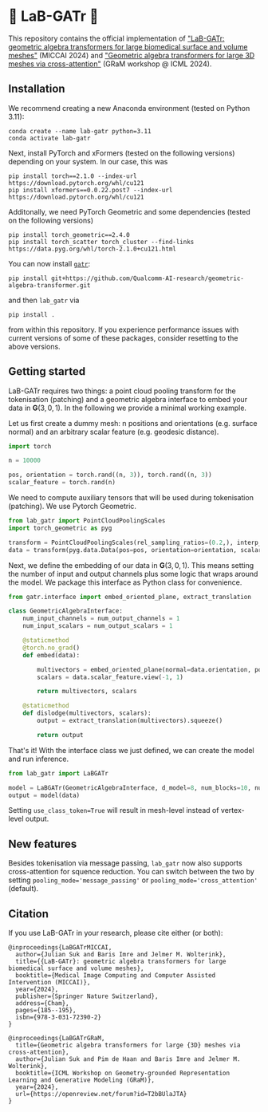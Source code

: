 # :lab_coat: LaB-GATr :crocodile:
This repository contains the official implementation of ["LaB-GATr: geometric algebra transformers for large biomedical surface and volume meshes"](https://arxiv.org/abs/2403.07536) (MICCAI 2024) and ["Geometric algebra transformers for large 3D meshes via cross-attention"](https://openreview.net/forum?id=T2bBUlaJTA) (GRaM workshop @ ICML 2024).

## Installation
We recommend creating a new Anaconda environment (tested on Python 3.11):
```shell
conda create --name lab-gatr python=3.11
conda activate lab-gatr
```
Next, install PyTorch and xFormers (tested on the following versions) depending on your system. In our case, this was
```shell
pip install torch==2.1.0 --index-url https://download.pytorch.org/whl/cu121
pip install xformers==0.0.22.post7 --index-url https://download.pytorch.org/whl/cu121
```
Additonally, we need PyTorch Geometric and some dependencies (tested on the following versions)
```shell
pip install torch_geometric==2.4.0
pip install torch_scatter torch_cluster --find-links https://data.pyg.org/whl/torch-2.1.0+cu121.html
```
You can now install [`gatr`](https://github.com/Qualcomm-AI-research/geometric-algebra-transformer):
```shell
pip install git+https://github.com/Qualcomm-AI-research/geometric-algebra-transformer.git
```
and then `lab_gatr` via
```shell
pip install .
```
from within this repository. If you experience performance issues with current versions of some of these packages, consider resetting to the above versions.

## Getting started
LaB-GATr requires two things: a point cloud pooling transform for the tokenisation (patching) and a geometric algebra interface to embed your data in $\mathbf{G}(3, 0, 1)$. In the following we provide a minimal working example.

Let us first create a dummy mesh: n positions and orientations (e.g. surface normal) and an arbitrary scalar feature (e.g. geodesic distance).
```python
import torch

n = 10000

pos, orientation = torch.rand((n, 3)), torch.rand((n, 3))
scalar_feature = torch.rand(n)
```
We need to compute auxiliary tensors that will be used during tokenisation (patching). We use Pytorch Geometric.
```python
from lab_gatr import PointCloudPoolingScales
import torch_geometric as pyg

transform = PointCloudPoolingScales(rel_sampling_ratios=(0.2,), interp_simplex='triangle')
data = transform(pyg.data.Data(pos=pos, orientation=orientation, scalar_feature=scalar_feature))
```
Next, we define the embedding of our data in $\mathbf{G}(3, 0, 1)$. This means setting the number of input and output channels plus some logic that wraps around the model. We package this interface as Python class for convenience.
```python
from gatr.interface import embed_oriented_plane, extract_translation

class GeometricAlgebraInterface:
    num_input_channels = num_output_channels = 1
    num_input_scalars = num_output_scalars = 1

    @staticmethod
    @torch.no_grad()
    def embed(data):

        multivectors = embed_oriented_plane(normal=data.orientation, position=data.pos).view(-1, 1, 16)
        scalars = data.scalar_feature.view(-1, 1)

        return multivectors, scalars

    @staticmethod
    def dislodge(multivectors, scalars):
        output = extract_translation(multivectors).squeeze()

        return output
```
That's it! With the interface class we just defined, we can create the model and run inference.
```python
from lab_gatr import LaBGATr

model = LaBGATr(GeometricAlgebraInterface, d_model=8, num_blocks=10, num_attn_heads=4, use_class_token=False)
output = model(data)
```
Setting `use_class_token=True` will result in mesh-level instead of vertex-level output.

## New features
Besides tokenisation via message passing, `lab_gatr` now also supports cross-attention for squence reduction. You can switch between the two by setting `pooling_mode='message_passing'` or `pooling_mode='cross_attention'` (default).

## Citation
If you use LaB-GATr in your research, please cite either (or both):
```
@inproceedings{LaBGATrMICCAI,
  author={Julian Suk and Baris Imre and Jelmer M. Wolterink},
  title={{LaB-GATr}: geometric algebra transformers for large biomedical surface and volume meshes},
  booktitle={Medical Image Computing and Computer Assisted Intervention (MICCAI)},
  year={2024},
  publisher={Springer Nature Switzerland},
  address={Cham},
  pages={185--195},
  isbn={978-3-031-72390-2}
}

@inproceedings{LaBGATrGRaM,
  title={Geometric algebra transformers for large {3D} meshes via cross-attention},
  author={Julian Suk and Pim de Haan and Baris Imre and Jelmer M. Wolterink},
  booktitle={ICML Workshop on Geometry-grounded Representation Learning and Generative Modeling (GRaM)},
  year={2024},
  url={https://openreview.net/forum?id=T2bBUlaJTA}
}
```
